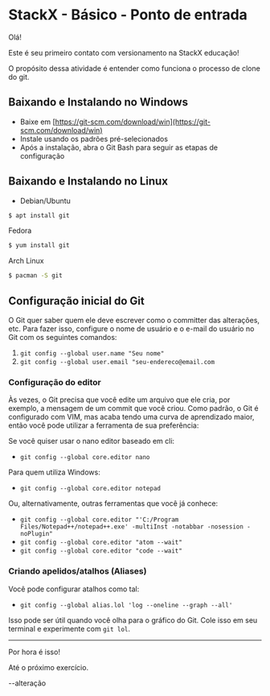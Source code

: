 # StackX - Básico - Ponto de entrada

Olá!

Este é seu primeiro contato com versionamento na StackX educação!

O propósito dessa atividade é entender como funciona o processo de clone do git.

## Baixando e Instalando no Windows

* Baixe em [https://git-scm.com/download/win](https://git-scm.com/download/win)
* Instale usando os padrões pré-selecionados
* Após a instalação, abra o Git Bash para seguir as etapas de configuração

## Baixando e Instalando no Linux 

* Debian/Ubuntu
```bash
$ apt install git
```

Fedora
```bash
$ yum install git
```

Arch Linux
```bash
$ pacman -S git
```

## Configuração inicial do Git

O Git quer saber quem ele deve escrever como o committer das alterações, etc.
Para fazer isso, configure o nome de usuário e o e-mail do usuário no Git com os seguintes comandos:

1. `git config --global user.name "Seu nome"`
2. `git config --global user.email "seu-endereco@email.com`

### Configuração do editor

Às vezes, o Git precisa que você edite um arquivo que ele cria, por exemplo, a mensagem de um commit que você criou.
Como padrão, o Git é configurado com VIM, mas acaba tendo uma curva de aprendizado maior, então você pode utilizar a ferramenta de sua preferência:

Se você quiser usar o nano editor baseado em cli:
- `git config --global core.editor nano`

Para quem utiliza Windows:
- `git config --global core.editor notepad`

Ou, alternativamente, outras ferramentas que você já conhece:

- `git config --global core.editor "'C:/Program Files/Notepad++/notepad++.exe' -multiInst -notabbar -nosession -noPlugin"`
- `git config --global core.editor "atom --wait"`
- `git config --global core.editor "code --wait"`

### Criando apelidos/atalhos (Aliases)

Você pode configurar atalhos como tal:
* `git config --global alias.lol 'log --oneline --graph --all'`

Isso pode ser útil quando você olha para o gráfico do Git.
Cole isso em seu terminal e experimente com `git lol`.

---

Por hora é isso!

Até o próximo exercício.

--alteração

